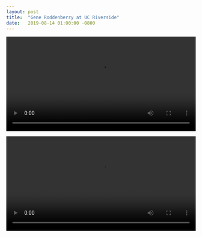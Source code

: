 ```yaml
---
layout: post
title:  "Gene Roddenberry at UC Riverside"
date:   2019-08-14 01:00:00 -0800
---
```


<video src="assets/01 engr to pierce.mp4" width="100%" height="auto" autoplay loop></video><br>

<video src="assets/01 engr to pierce 2019.mp4" width="100%" height="auto" autoplay loop></video><br>
    